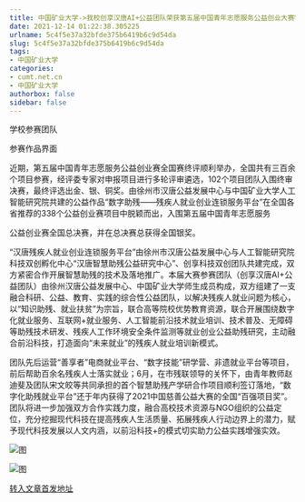 ```yaml
---
title: 中国矿业大学->我校创享汉唐AI+公益团队荣获第五届中国青年志愿服务公益创业大赛银奖 | cumt.net.cn
date: 2021-12-14 01:22:38.305225
urlname: 5c4f5e37a32bfde375b6419b6c9d54da
slug: 5c4f5e37a32bfde375b6419b6c9d54da
tags: 
- 中国矿业大学
categories:
- cumt.net.cn
- 中国矿业大学
authorbox: false
sidebar: false
---
```

  

学校参赛团队

参赛作品界面

近期，第五届中国青年志愿服务公益创业赛全国赛终评顺利举办，全国共有三百余个项目参赛，经评委专家对申报项目进行多轮评审遴选，102个项目团队入围终审决赛，最终评选出金、银、铜奖。由徐州市汉唐公益发展中心与中国矿业大学人工智能研究院共建的公益作品“数字助残——残疾人就业创业连锁服务平台”在全国各省推荐的338个公益创业赛项目中脱颖而出，入围第五届中国青年志愿服务
<!--more-->
公益创业赛全国总决赛，并在总决赛总获得全国银奖。

“汉唐残疾人就业创业连锁服务平台”由徐州市汉唐公益发展中心与人工智能研究院科技双创孵化中心“汉唐智慧助残公益研究中心”、创享科技双创团队共建完成，双方紧密合作开展智慧助残的技术及落地推广。本届大赛参赛团队（创享汉唐AI+公益团队）由徐州汉唐公益发展中心、中国矿业大学师生成员构成，双方组建了一支融合科研、公益、教育、实践的综合性公益团队，以解决残疾人就业问题为核心，以“知识助残、就业扶贫”为宗旨，联合高等院校优势教育资源，联合开展围绕数字化就业服务、互联网+就业服务、人工智能前沿技术就业培训、技术普及、无障碍等助残技术研发、残疾人工作环境安全条件监测等就业创业公益助残研究，主动融合前沿科技，打造面向“未来就业”的残疾人就业培训新模式。

团队先后运营“善享者”电商就业平台、“数字技能”研学营、非遗就业平台等项目，前后帮助百余名残疾人士落实就业；6月，在市残联领导的关怀下，由青年教师赵迪斐及团队宋文皎等共同承担的首个智慧助残产学研合作项目顺利签订落地，“数字化助残就业平台”还于年内获得了2021中国慈善公益大赛的全国“百强项目奖”。团队将进一步加强双方合作实践力度，融合高校技术资源与NGO组织的公益定位，充分挖掘现代科技在提高残疾人生活质量、拓展残疾人行动边界上的潜力，赋予现代科技发展以人文内涵，以前沿科技+的模式切实助力公益实践增强实效。

![图](http://xwzx.cumt.edu.cn/_upload/article/images/59/74/268339f047d4b219202501d6c339/d11f4dda-bbfd-4546-a7b3-0ec4eb4666e9.png)

![图](http://xwzx.cumt.edu.cn/_upload/article/images/59/74/268339f047d4b219202501d6c339/ca45ee0b-5b3a-4539-85c1-7fa6fca67594.jpg)

[转入文章首发地址](http://xwzx.cumt.edu.cn/5c/f0/c523a613616/page.htm)